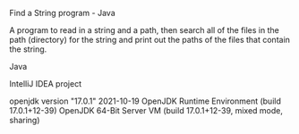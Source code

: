 Find a String program - Java

A program to read in a string and a path, then search all of the files in the path (directory)
for the string and print out the paths of the files that contain the string.

Java

IntelliJ IDEA project

openjdk version "17.0.1" 2021-10-19
OpenJDK Runtime Environment (build 17.0.1+12-39)
OpenJDK 64-Bit Server VM (build 17.0.1+12-39, mixed mode, sharing)
